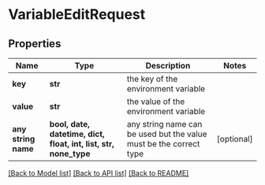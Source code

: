 # VariableEditRequest


## Properties
Name | Type | Description | Notes
------------ | ------------- | ------------- | -------------
**key** | **str** | the key of the environment variable | 
**value** | **str** | the value of the environment variable | 
**any string name** | **bool, date, datetime, dict, float, int, list, str, none_type** | any string name can be used but the value must be the correct type | [optional]

[[Back to Model list]](../README.md#documentation-for-models) [[Back to API list]](../README.md#documentation-for-api-endpoints) [[Back to README]](../README.md)


